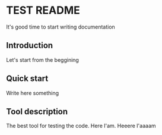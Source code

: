 # TEST README
 It's good time to start writing documentation

## Introduction
Let's start from the beggining

## Quick start
Write here something

## Tool description
The best tool for testing the code. Here I'am. Heeere I'aaaam

